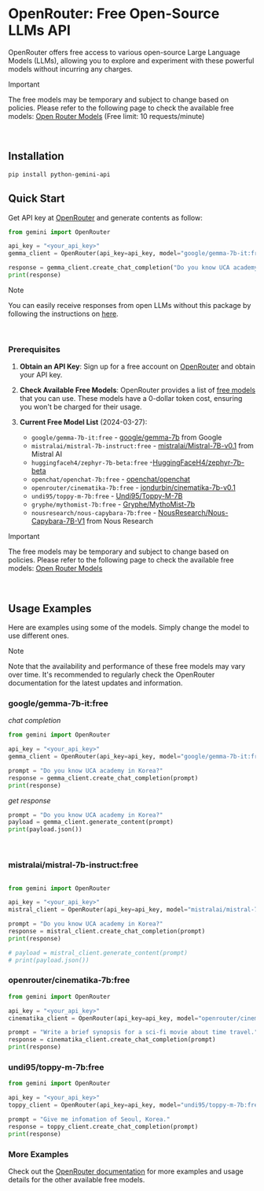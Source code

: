 # OpenRouter: Free Open-Source LLMs API


OpenRouter offers free access to various open-source Large Language Models (LLMs), allowing you to explore and experiment with these powerful models without incurring any charges.

> [!IMPORTANT]
> The free models may be temporary and subject to change based on policies. Please refer to the following page to check the available free models: [Open Router Models](https://openrouter.ai/docs#models) (Free limit: 10 requests/minute)


<br>

## Installation
```
pip install python-gemini-api
```


## Quick Start
Get API key at [OpenRouter](https://openrouter.ai/keys) and generate contents as follow:
```python
from gemini import OpenRouter

api_key = "<your_api_key>"
gemma_client = OpenRouter(api_key=api_key, model="google/gemma-7b-it:free")

response = gemma_client.create_chat_completion("Do you know UCA academy in Korea?")
print(response)
```

> [!NOTE]
> You can easily receive responses from open LLMs without this package by following the instructions on [here](https://openrouter.ai/docs#models).


<br>

### Prerequisites

1. **Obtain an API Key**: Sign up for a free account on [OpenRouter](https://openrouter.ai/keys) and obtain your API key.

2. **Check Available Free Models**: OpenRouter provides a list of [free models](https://openrouter.ai/docs#models) that you can use. These models have a 0-dollar token cost, ensuring you won't be charged for their usage.


3. **Current Free Model List** (2024-03-27):
   - `google/gemma-7b-it:free` - [google/gemma-7b](https://huggingface.co/google/gemma-7b) from Google
   - `mistralai/mistral-7b-instruct:free` - [mistralai/Mistral-7B-v0.1](https://huggingface.co/mistralai/Mistral-7B-v0.1) from Mistral AI
   - `huggingfaceh4/zephyr-7b-beta:free` -[HuggingFaceH4/zephyr-7b-beta](https://huggingface.co/HuggingFaceH4/zephyr-7b-beta) 
   - `openchat/openchat-7b:free` - [openchat/openchat](https://huggingface.co/openchat/openchat) 
   - `openrouter/cinematika-7b:free` - [jondurbin/cinematika-7b-v0.1](https://huggingface.co/jondurbin/cinematika-7b-v0.1)
   - `undi95/toppy-m-7b:free` - [Undi95/Toppy-M-7B](https://huggingface.co/Undi95/Toppy-M-7B?not-for-all-audiences=true)
   - `gryphe/mythomist-7b:free` - [Gryphe/MythoMist-7b](https://huggingface.co/Gryphe/MythoMist-7b)
   - `nousresearch/nous-capybara-7b:free` - [NousResearch/Nous-Capybara-7B-V1](https://huggingface.co/NousResearch/Nous-Capybara-7B-V1) from Nous Research


> [!IMPORTANT]
> The free models may be temporary and subject to change based on policies. Please refer to the following page to check the available free models: [Open Router Models](https://openrouter.ai/docs#models)


<br>

## Usage Examples
Here are examples using some of the models. Simply change the model to use different ones.
> [!NOTE]
> Note that the availability and performance of these free models may vary over time. It's recommended to regularly check the OpenRouter documentation for the latest updates and information.


### google/gemma-7b-it:free


*chat completion*
```python
from gemini import OpenRouter

api_key = "<your_api_key>"
gemma_client = OpenRouter(api_key=api_key, model="google/gemma-7b-it:free")

prompt = "Do you know UCA academy in Korea?"
response = gemma_client.create_chat_completion(prompt)
print(response)
```

*get response*
```python
prompt = "Do you know UCA academy in Korea?"
payload = gemma_client.generate_content(prompt)
print(payload.json())
```


<br>

### mistralai/mistral-7b-instruct:free

```python

from gemini import OpenRouter

api_key = "<your_api_key>"
mistral_client = OpenRouter(api_key=api_key, model="mistralai/mistral-7b-instruct:free")

prompt = "Do you know UCA academy in Korea?"
response = mistral_client.create_chat_completion(prompt)
print(response)

# payload = mistral_client.generate_content(prompt)
# print(payload.json())

```

### openrouter/cinematika-7b:free

```python
from gemini import OpenRouter

api_key = "<your_api_key>"
cinematika_client = OpenRouter(api_key=api_key, model="openrouter/cinematika-7b:free")

prompt = "Write a brief synopsis for a sci-fi movie about time travel."
response = cinematika_client.create_chat_completion(prompt)
print(response)
```

### undi95/toppy-m-7b:free

```python
from gemini import OpenRouter

api_key = "<your_api_key>"
toppy_client = OpenRouter(api_key=api_key, model="undi95/toppy-m-7b:free")

prompt = "Give me infomation of Seoul, Korea."
response = toppy_client.create_chat_completion(prompt)
print(response)
```

### More Examples

Check out the [OpenRouter documentation](https://openrouter.ai/docs) for more examples and usage details for the other available free models.

